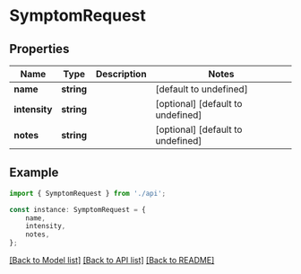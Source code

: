 # SymptomRequest


## Properties

Name | Type | Description | Notes
------------ | ------------- | ------------- | -------------
**name** | **string** |  | [default to undefined]
**intensity** | **string** |  | [optional] [default to undefined]
**notes** | **string** |  | [optional] [default to undefined]

## Example

```typescript
import { SymptomRequest } from './api';

const instance: SymptomRequest = {
    name,
    intensity,
    notes,
};
```

[[Back to Model list]](../README.md#documentation-for-models) [[Back to API list]](../README.md#documentation-for-api-endpoints) [[Back to README]](../README.md)
